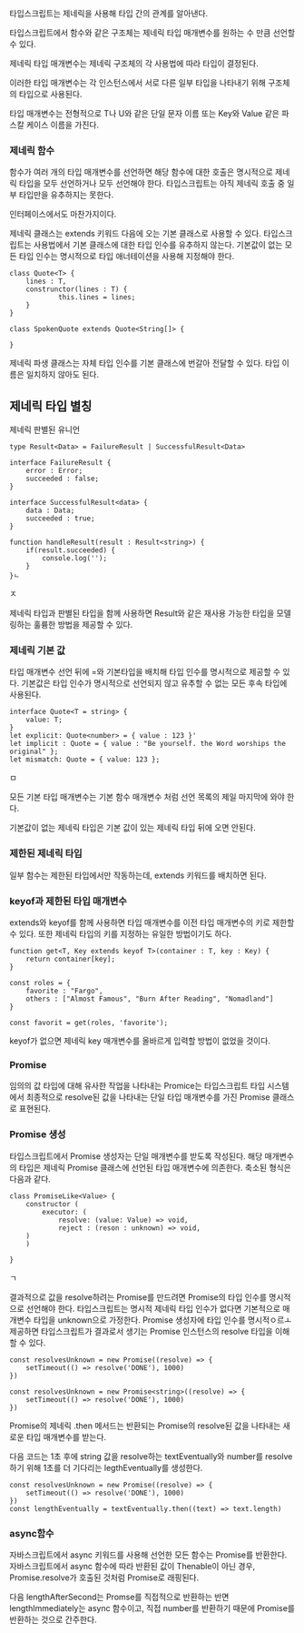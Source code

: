 타입스크립트는 제네릭을 사용해 타입 간의 관계를 알아낸다.

타입스크립트에서 함수와 같은 구조체는 제네릭 타입 매개변수를 원하는 수 만큼 선언할 수 있다.

 제네릭 타입 매개변수는 제네릭 구조체의 각 사용법에 따라 타입이 결정된다. 

이러한 타입 매개변수는 각 인스턴스에서 서로 다른 일부 타입을 나타내기 위해 구조체의 타입으로 사용된다.

타입 매개변수는 전형적으로 T나 U와 같은 단일 문자 이름 또는 Key와 Value 같은 파스칼 케이스 이름을 가진다.

### 제네릭 함수

함수가 여러 개의 타입 매개변수를 선언하면 해당 함수에 대한 호출은 명시적으로 제네릭 타입을 모두 선언하거나 모두 선언해야 한다. 타입스크립트는 아직 제네릭 호출 중 일부 타입만을 유추하지는 못한다.

인터페이스에서도 마찬가지이다. 

제네릭 클래스는 extends 키워드 다음에 오는 기본 클래스로 사용할 수 있다. 타입스크립트는 사용법에서 기본 클래스에 대한 타입 인수를 유추하지 않는다. 기본값이 없는 모든 타입 인수는 명시적으로 타입 애너테이션을 사용해 지정해야 한다. 

```tsx
class Quote<T> {
	lines : T,
	construnctor(lines : T) {
			this.lines = lines;
	}	
}

class SpokenQuote extends Quote<String[]> {
	
}
```

제네릭 파생 클래스는 자체 타입 인수를 기본 클래스에 번갈아 전달할 수 있다. 타입 이름은 일치하지 않아도 된다. 

## 제네릭 타입 별칭

제네릭 판별된 유니언

```tsx
type Result<Data> = FailureResult | SuccessfulResult<Data>

interface FailureResult {
	error : Error;
	succeeded : false;
}

interface SuccessfulResult<data> {
	data : Data;
	succeeded : true;
}

function handleResult(result : Result<string>) {
	if(result.succeeded) {
		console.log('');
	}
}ㄴ
```

ㅈ

제네릭 타입과 판별된 타입을 함께 사용하면 Result와 같은 재사용 가능한 타입을 모델링하는 훌륭한 방법을 제공할 수 있다. 

### 제네릭 기본 값

타입 매개변수 선언 뒤에 =와 기본타입을 배치해 타입 인수를 명시적으로 제공할 수 있다. 기본값은 타입 인수가 명시적으로 선언되지 않고 유추할 수 없는 모든 후속 타입에 사용된다.

```tsx
interface Quote<T = string> {
	value: T;
}
let explicit: Quote<number> = { value : 123 }'
let implicit : Quote = { value : "Be yourself. the Word worships the original" };
let mismatch: Quote = { value: 123 };
```

ㅁ

모든 기본 타입 매개변수는 기본 함수 매개변수 처럼 선언 목록의 제일 마지막에 와야 한다.

기본값이 없는 제네릭 타입은 기본 값이 있는 제네릭 타입 뒤에 오면 안된다.

### 제한된 제네릭 타입

일부 함수는 제한된 타입에서만 작동하는데, extends 키워드를 배치하면 된다.

### keyof과 제한된 타입 매개변수

extends와 keyof를 함께 사용하면 타입 매개변수를 이전 타입 매개변수의 키로 제한할 수 있다. 또한 제네릭 타입의 키를 지정하는 유일한 방법이기도 하다. 

```tsx
function get<T, Key extends keyof T>(container : T, key : Key) {
	return container[key];
}

const roles = {
	favorite : "Fargo",
	others : ["Almost Famous", "Burn After Reading", "Nomadland"]
}

const favorit = get(roles, 'favorite');

```

keyof가 없으면 제네릭 key 매개변수를 올바르게 입력할 방법이 없었을 것이다.

### Promise

임의의 값 타입에 대해 유사한 작업을 나타내는 Promice는 타입스크립트 타입 시스템에서 최종적으로 resolve된 값을 나타내는 단일 타입 매개변수를 가진 Promise 클래스로 표현된다.

### Promise 생성

타입스크립트에서 Promise 생성자는 단일 매개변수를 받도록 작성된다. 해당 매개변수의 타입은 제네릭 Promise 클래스에 선언된 타입 매개변수에 의존한다. 축소된 형식은 다음과 같다. 

```tsx
class PromiseLike<Value> {
	constructor (
		executor: (
			resolve: (value: Value) => void,
			reject : (reson : unknown) => void,
	)
	)

}
```

ㄱ

결과적으로 값을 resolve하려는 Promise를 만드려면 Promise의 타입 인수를 명시적으로 선언해야 한다. 타입스크립트는 명시적 제네릭 타입 인수가 없다면 기본적으로 매개변수 타입을 unknown으로 가정한다. Promise 생성자에 타입 인수를 명시적ㅇ르ㅗ 제공하면 타입스크립트가 결과로서 생기는 Promise 인스턴스의 resolve 타입을 이해할 수 있다. 

```tsx
const resolvesUnknown = new Promise((resolve) => {
	setTimeout(() => resolve('DONE'), 1000)
})

const resolvesUnknown = new Promise<string>((resolve) => {
	setTimeout(() => resolve('DONE'), 1000)
})
```

Promise의 제네릭 .then 메서드는 반환되는 Promise의 resolve된 값을 나타내는 새로운 타입 매개변수를 받는다.

다음 코드는 1초 후에 string 값을 resolve하는 textEventually와 number를 resolve하기 위해 1초를 더 기다리는 legthEventually를 생성한다. 

```tsx
const resolvesUnknown = new Promise((resolve) => {
	setTimeout(() => resolve('DONE'), 1000)
})
const lengthEventually = textEventually.then((text) => text.length)
```

### async함수

자바스크립트에서 async 키워드를 사용해 선언한 모든 함수는 Promise를 반환한다. 자바스크립트에서 async 함수에 따라 반환된 값이 Thenable이 아닌 경우, Promise.resolve가 호출된 것처럼 Promise로 래핑된다.

다음 lengthAfterSecond는 Promse<number>를 직접적으로 반환하는 반면 lengthImmediately는 async 함수이고, 직접 number를 반환하기 때문에 Promise<number>를 반환하는 것으로 간주한다.
